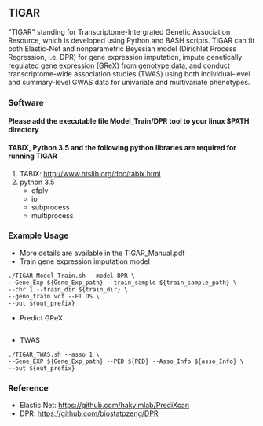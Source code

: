 ## TIGAR
"TIGAR" standing for Transcriptome-Intergrated Genetic Association Resource, which is developed using Python and BASH scripts. TIGAR can fit both Elastic-Net and nonparametric Beyesian model (Dirichlet Process Regression, i.e. DPR) for gene expression imputation, impute genetically regulated gene expression (GReX) from genotype data, and conduct transcriptome-wide association studies (TWAS) using both individual-level and summary-level GWAS data for univariate and multivariate phenotypes.

### Software

#### Please add the executable file Model_Train/DPR tool to your linux $PATH directory

#### TABIX, Python 3.5 and the following python libraries are required for running TIGAR
1. TABIX: http://www.htslib.org/doc/tabix.html 
2. python 3.5 
   - dfply
   - io
   - subprocess
   - multiprocess


### Example Usage 
- More details are available in the TIGAR_Manual.pdf
- Train gene expression imputation model
```
./TIGAR_Model_Train.sh --model DPR \
--Gene_Exp ${Gene_Exp_path} --train_sample ${train_sample_path} \
--chr 1 --train_dir ${train_dir} \
--geno_train vcf --FT DS \
--out ${out_prefix}
```

- Predict GReX
```

```

- TWAS
```
./TIGAR_TWAS.sh --asso 1 \
--Gene_EXP ${Gene_Exp_path} --PED ${PED} --Asso_Info ${asso_Info} \
--out ${out_prefix}
```

### Reference
- Elastic Net: https://github.com/hakyimlab/PrediXcan  
- DPR: https://github.com/biostatpzeng/DPR
